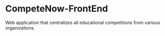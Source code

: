 # CompeteNow-FrontEnd
Web application that centralizes all educational competitions from various organizations.
